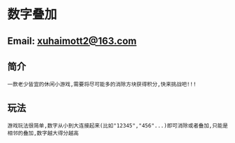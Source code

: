 # 数字叠加
## Email: xuhaimott2@163.com

## 简介
    一款老少皆宜的休闲小游戏,需要将尽可能多的消除方块获得积分,快来挑战吧!!!
## 玩法
    游戏玩法很简单,数字从小到大连接起来(比如"12345","456"...)即可消除或者叠加,只能是相邻的叠加,数字越大得分越高
